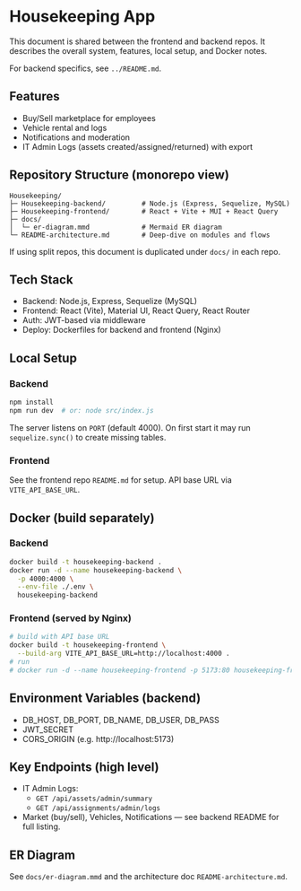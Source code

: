 # Housekeeping App

This document is shared between the frontend and backend repos. It describes the overall system, features, local setup, and Docker notes.

For backend specifics, see `../README.md`.

## Features
- Buy/Sell marketplace for employees
- Vehicle rental and logs
- Notifications and moderation
- IT Admin Logs (assets created/assigned/returned) with export

## Repository Structure (monorepo view)
```
Housekeeping/
├─ Housekeeping-backend/         # Node.js (Express, Sequelize, MySQL)
├─ Housekeeping-frontend/        # React + Vite + MUI + React Query
├─ docs/
│  └─ er-diagram.mmd             # Mermaid ER diagram
└─ README-architecture.md        # Deep-dive on modules and flows
```

If using split repos, this document is duplicated under `docs/` in each repo.

## Tech Stack
- Backend: Node.js, Express, Sequelize (MySQL)
- Frontend: React (Vite), Material UI, React Query, React Router
- Auth: JWT-based via middleware
- Deploy: Dockerfiles for backend and frontend (Nginx)

## Local Setup
### Backend
```bash
npm install
npm run dev  # or: node src/index.js
```
The server listens on `PORT` (default 4000). On first start it may run `sequelize.sync()` to create missing tables.

### Frontend
See the frontend repo `README.md` for setup. API base URL via `VITE_API_BASE_URL`.

## Docker (build separately)
### Backend
```bash
docker build -t housekeeping-backend .
docker run -d --name housekeeping-backend \
  -p 4000:4000 \
  --env-file ./.env \
  housekeeping-backend
```

### Frontend (served by Nginx)
```bash
# build with API base URL
docker build -t housekeeping-frontend \
  --build-arg VITE_API_BASE_URL=http://localhost:4000 .
# run
# docker run -d --name housekeeping-frontend -p 5173:80 housekeeping-frontend
```

## Environment Variables (backend)
- DB_HOST, DB_PORT, DB_NAME, DB_USER, DB_PASS
- JWT_SECRET
- CORS_ORIGIN (e.g. http://localhost:5173)

## Key Endpoints (high level)
- IT Admin Logs:
  - `GET /api/assets/admin/summary`
  - `GET /api/assignments/admin/logs`
- Market (buy/sell), Vehicles, Notifications — see backend README for full listing.

## ER Diagram
See `docs/er-diagram.mmd` and the architecture doc `README-architecture.md`.
